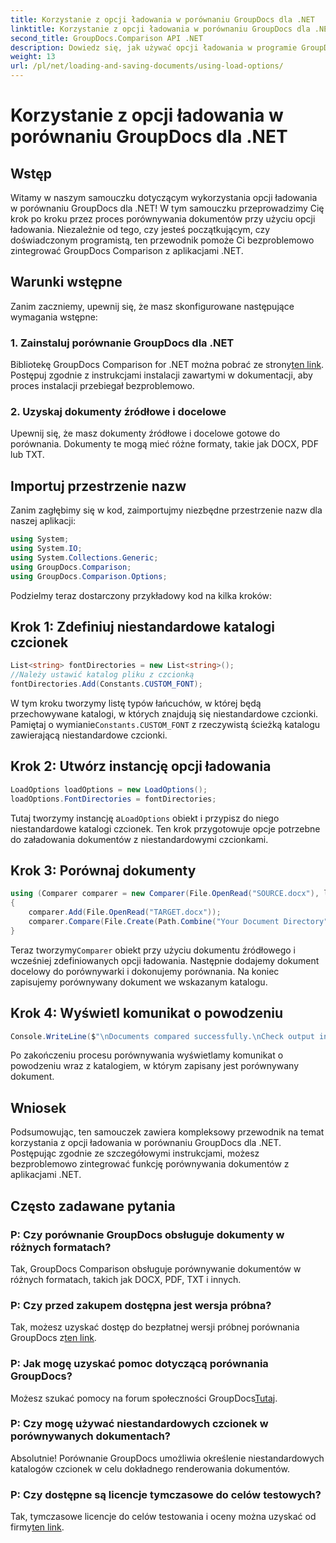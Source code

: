 ```yaml
---
title: Korzystanie z opcji ładowania w porównaniu GroupDocs dla .NET
linktitle: Korzystanie z opcji ładowania w porównaniu GroupDocs dla .NET
second_title: GroupDocs.Comparison API .NET
description: Dowiedz się, jak używać opcji ładowania w programie GroupDocs Comparison for .NET, aby bezproblemowo porównywać dokumenty z niestandardowymi czcionkami.
weight: 13
url: /pl/net/loading-and-saving-documents/using-load-options/
---
```


# Korzystanie z opcji ładowania w porównaniu GroupDocs dla .NET

## Wstęp
Witamy w naszym samouczku dotyczącym wykorzystania opcji ładowania w porównaniu GroupDocs dla .NET! W tym samouczku przeprowadzimy Cię krok po kroku przez proces porównywania dokumentów przy użyciu opcji ładowania. Niezależnie od tego, czy jesteś początkującym, czy doświadczonym programistą, ten przewodnik pomoże Ci bezproblemowo zintegrować GroupDocs Comparison z aplikacjami .NET.
## Warunki wstępne
Zanim zaczniemy, upewnij się, że masz skonfigurowane następujące wymagania wstępne:
### 1. Zainstaluj porównanie GroupDocs dla .NET
 Bibliotekę GroupDocs Comparison for .NET można pobrać ze strony[ten link](https://releases.groupdocs.com/comparison/net/). Postępuj zgodnie z instrukcjami instalacji zawartymi w dokumentacji, aby proces instalacji przebiegał bezproblemowo.
### 2. Uzyskaj dokumenty źródłowe i docelowe
Upewnij się, że masz dokumenty źródłowe i docelowe gotowe do porównania. Dokumenty te mogą mieć różne formaty, takie jak DOCX, PDF lub TXT.
## Importuj przestrzenie nazw
Zanim zagłębimy się w kod, zaimportujmy niezbędne przestrzenie nazw dla naszej aplikacji:
```csharp
using System;
using System.IO;
using System.Collections.Generic;
using GroupDocs.Comparison;
using GroupDocs.Comparison.Options;
```
Podzielmy teraz dostarczony przykładowy kod na kilka kroków:
## Krok 1: Zdefiniuj niestandardowe katalogi czcionek
```csharp
List<string> fontDirectories = new List<string>();
//Należy ustawić katalog pliku z czcionką
fontDirectories.Add(Constants.CUSTOM_FONT);
```
 W tym kroku tworzymy listę typów łańcuchów, w której będą przechowywane katalogi, w których znajdują się niestandardowe czcionki. Pamiętaj o wymianie`Constants.CUSTOM_FONT` z rzeczywistą ścieżką katalogu zawierającą niestandardowe czcionki.
## Krok 2: Utwórz instancję opcji ładowania
```csharp
LoadOptions loadOptions = new LoadOptions();
loadOptions.FontDirectories = fontDirectories;
```
 Tutaj tworzymy instancję a`LoadOptions` obiekt i przypisz do niego niestandardowe katalogi czcionek. Ten krok przygotowuje opcje potrzebne do załadowania dokumentów z niestandardowymi czcionkami.
## Krok 3: Porównaj dokumenty
```csharp
using (Comparer comparer = new Comparer(File.OpenRead("SOURCE.docx"), loadOptions))
{
    comparer.Add(File.OpenRead("TARGET.docx"));
    comparer.Compare(File.Create(Path.Combine("Your Document Directory", "RESULT.docx")));
}
```
 Teraz tworzymy`Comparer` obiekt przy użyciu dokumentu źródłowego i wcześniej zdefiniowanych opcji ładowania. Następnie dodajemy dokument docelowy do porównywarki i dokonujemy porównania. Na koniec zapisujemy porównywany dokument we wskazanym katalogu.
## Krok 4: Wyświetl komunikat o powodzeniu
```csharp
Console.WriteLine($"\nDocuments compared successfully.\nCheck output in {Directory.GetCurrentDirectory()}.");
```
Po zakończeniu procesu porównywania wyświetlamy komunikat o powodzeniu wraz z katalogiem, w którym zapisany jest porównywany dokument.
## Wniosek
Podsumowując, ten samouczek zawiera kompleksowy przewodnik na temat korzystania z opcji ładowania w porównaniu GroupDocs dla .NET. Postępując zgodnie ze szczegółowymi instrukcjami, możesz bezproblemowo zintegrować funkcję porównywania dokumentów z aplikacjami .NET.
## Często zadawane pytania
### P: Czy porównanie GroupDocs obsługuje dokumenty w różnych formatach?
Tak, GroupDocs Comparison obsługuje porównywanie dokumentów w różnych formatach, takich jak DOCX, PDF, TXT i innych.
### P: Czy przed zakupem dostępna jest wersja próbna?
 Tak, możesz uzyskać dostęp do bezpłatnej wersji próbnej porównania GroupDocs z[ten link](https://releases.groupdocs.com/).
### P: Jak mogę uzyskać pomoc dotyczącą porównania GroupDocs?
 Możesz szukać pomocy na forum społeczności GroupDocs[Tutaj](https://forum.groupdocs.com/c/comparison/12).
### P: Czy mogę używać niestandardowych czcionek w porównywanych dokumentach?
Absolutnie! Porównanie GroupDocs umożliwia określenie niestandardowych katalogów czcionek w celu dokładnego renderowania dokumentów.
### P: Czy dostępne są licencje tymczasowe do celów testowych?
Tak, tymczasowe licencje do celów testowania i oceny można uzyskać od firmy[ten link](https://purchase.groupdocs.com/temporary-license/).